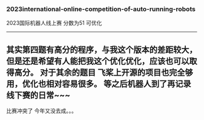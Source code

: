 ### 2023international-online-competition-of-auto-running-robots
2023国际机器人线上赛 分数为51 可优化
***
其实第四题有高分的程序，与我这个版本的差距较大，但是还是希望有人能把我这个优化优化，应该也可以取得高分。
对于其余的题目 飞桨上开源的项目也完全够用，优化也相对容易很多。
等之后机器人到了再记录线下赛的日常~~~
---
比赛冲突了 今年又没去成。。。
